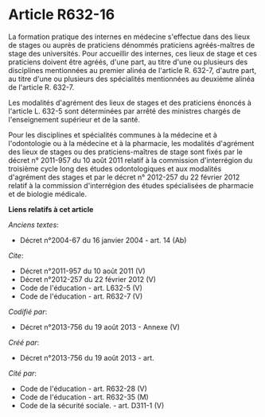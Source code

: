 # Article R632-16

La formation pratique des internes en médecine s'effectue dans des lieux de stages ou auprès de praticiens dénommés
praticiens agréés-maîtres de stage des universités. Pour accueillir des internes, ces lieux de stage et ces praticiens
doivent être agréés, d'une part, au titre d'une ou plusieurs des disciplines mentionnées au premier alinéa de l'article R.
632-7, d'autre part, au titre d'une ou plusieurs des spécialités mentionnées au deuxième alinéa de l'article R. 632-7. 

Les modalités d'agrément des lieux de stages et des praticiens énoncés à l'article L. 632-5 sont déterminées par arrêté des
ministres chargés de l'enseignement supérieur et de la santé. 

Pour les disciplines et spécialités communes à la médecine et à l'odontologie ou à la médecine et à la pharmacie, les
modalités d'agrément des lieux de stages ou des praticiens-maîtres de stage sont fixés par le décret n° 2011-957 du 10 août
2011 relatif à la commission d'interrégion du troisième cycle long des études odontologiques et aux modalités d'agrément des
stages et par le décret n° 2012-257 du 22 février 2012 relatif à la commission d'interrégion des études spécialisées de
pharmacie et de biologie médicale.

**Liens relatifs à cet article**

_Anciens textes_:

  - Décret n°2004-67 du 16 janvier 2004 - art. 14 (Ab)

_Cite_:

  - Décret n°2011-957  du 10 août 2011 (V)
  - Décret n°2012-257  du 22 février 2012 (V)
  - Code de l'éducation - art. L632-5 (V)
  - Code de l'éducation - art. R632-7 (V)

_Codifié par_:

  - Décret n°2013-756 du 19 août 2013 -  Annexe (V)

_Créé par_:

  - Décret n°2013-756 du 19 août 2013 - art.

_Cité par_:

  - Code de l'éducation - art. R632-28 (V)
  - Code de l'éducation - art. R632-35 (M)
  - Code de la sécurité sociale. - art. D311-1 (V)
